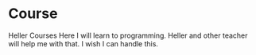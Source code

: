 Course
======

Heller Courses
Here I will learn to programming.
Heller and other teacher will help me with that.
I wish I can handle this.
